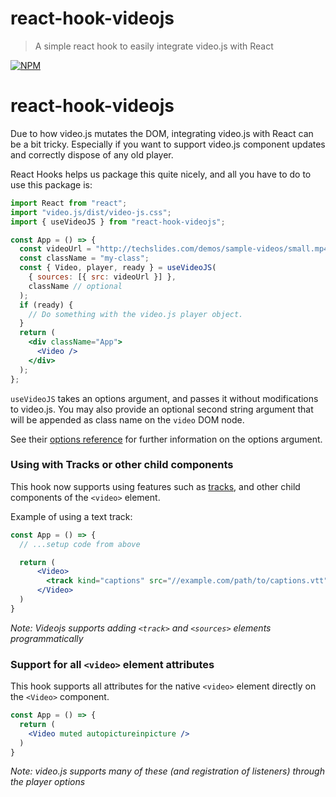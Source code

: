 # react-hook-videojs

> A simple react hook to easily integrate video.js with React

[![NPM](https://img.shields.io/npm/v/react-hook-videojs.svg)](https://www.npmjs.com/package/react-hook-videojs)

# react-hook-videojs

Due to how video.js mutates the DOM, integrating video.js with React can be a bit tricky. Especially if you want to support video.js component updates and correctly dispose of any old player.

React Hooks helps us package this quite nicely, and all you have to do to use this package is:

```jsx
import React from "react";
import "video.js/dist/video-js.css";
import { useVideoJS } from "react-hook-videojs";

const App = () => {
  const videoUrl = "http://techslides.com/demos/sample-videos/small.mp4";
  const className = "my-class";
  const { Video, player, ready } = useVideoJS(
    { sources: [{ src: videoUrl }] },
    className // optional
  );
  if (ready) {
    // Do something with the video.js player object.
  }
  return (
    <div className="App">
      <Video />
    </div>
  );
};
```

`useVideoJS` takes an options argument, and passes it without modifications to video.js.
You may also provide an optional second string argument that will be appended as class name on the `video` DOM node.

See their [options reference](https://docs.videojs.com/tutorial-options.html) for further information on the options argument.

### Using with Tracks or other child components

This hook now supports using features such as [tracks](https://docs.videojs.com/tutorial-tracks.html#text-tracks), and other child components of the `<video>` element.

Example of using a text track:

```jsx
const App = () => {
  // ...setup code from above

  return (
      <Video>
        <track kind="captions" src="//example.com/path/to/captions.vtt" srclang="en" label="English" default />
      </Video>
  )
}
```

_Note: Videojs supports adding `<track>` and `<sources>` elements programmatically_


### Support for all `<video>` element attributes

This hook supports all attributes for the native `<video>` element directly on the `<Video>` component.

```jsx
const App = () => {
  return (
    <Video muted autopictureinpicture />
  )
}
```

_Note: video.js supports many of these (and registration of listeners) through the player options_

